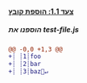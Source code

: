[{]: <helper> (diffStep 1.1)

#### [צעד 1.1: הוספת קובץ](../../../../commit/XXX)

##### הוספנו את test-file.js
```diff
@@ -0,0 +1,3 @@
+┊ ┊1┊foo
+┊ ┊2┊bar
+┊ ┊3┊baz🚫↵
```

[}]: #